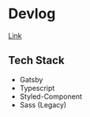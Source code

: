 # Devlog

[Link](https://www.apexcel.blog)

## Tech Stack

- Gatsby
- Typescript
- Styled-Component
- Sass (Legacy)
